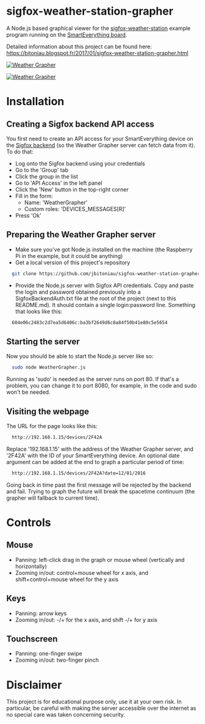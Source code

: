 sigfox-weather-station-grapher
==============================

A Node.js based graphical viewer for the [sigfox-weather-station](https://github.com/nicolsc/sigfox-weather-station) example program running on the [SmartEverything board](http://www.smarteverything.it).

Detailed information about this project can be found here: https://bitoniau.blogspot.fr/2017/01/sigfox-weather-station-grapher.html

[![Weather Grapher](http://img.youtube.com/vi/hCRymmEQuNM/0.jpg)](http://www.youtube.com/watch?v=hCRymmEQuNM)

[![Weather Grapher](http://img.youtube.com/vi/41TDwdpSg_o/0.jpg)](http://www.youtube.com/watch?v=41TDwdpSg_o)


# Installation

## Creating a Sigfox backend API access
You first need to create an API access for your SmartEverything device on the [Sigfox backend](https://backend.sigfox.com) (so the Weather Grapher server can fetch data from it). To do that:
* Log onto the Sigfox backend using your credentials
* Go to the 'Group' tab
* Click the group in the list
* Go to 'API Access' in the left panel
* Click the 'New' button in the top-right corner
* Fill in the form:
  * Name: 'WeatherGrapher'
  * Custom roles: 'DEVICES_MESSAGES[R]'
* Press 'Ok'

## Preparing the Weather Grapher server
* Make sure you've got Node.js installed on the machine (the Raspberry Pi in the example, but it could be anything)
* Get a local version of this project's repository
```Bash
  git clone https://github.com/jbitoniau/sigfox-weather-station-grapher
```
* Provide the Node.js server with Sigfox API credentials. Copy and paste the login and password obtained previously into a SigfoxBackendAuth.txt file at the root of the project (next to this README.md). It should contain a single login:password line. Something that looks like this:
```Bash
  604e06c2483c2d7ea5d6406c:ba3bf2649d6c8a84f50b41e80c5e5654
```

## Starting the server
Now you should be able to start the Node.js server like so:
```Bash
  sudo node WeatherGrapher.js
```
Running as 'sudo' is needed as the server runs on port 80. If that's a problem, you can change it to port 8080, for example, in the code and sudo won't be needed.

## Visiting the webpage
The URL for the page looks like this:
```Bash
  http://192.168.1.15/devices/2F42A
```
Replace '192.168.1.15' with the address of the Weather Grapher server, and '2F42A' with the ID of your SmartEverything device.
An optional date argument can be added at the end to graph a particular period of time:
```Bash
  http://192.168.1.15/devices/2F42A?date=12/01/2016
```
Going back in time past the first message will be rejected by the backend and fail. Trying to graph the future will break the spacetime continuum (the grapher will fallback to current time).

# Controls

## Mouse
* Panning: left-click drag in the graph or mouse wheel (vertically and horizontally)
* Zooming in/out: control+mouse wheel for x axis, and shift+control+mouse wheel for the y axis

## Keys
* Panning: arrow keys
* Zooming in/out: -/+ for the x axis, and shift -/+ for y axis

## Touchscreen
* Panning: one-finger swipe 
* Zooming in/out: two-finger pinch

# Disclaimer
This project is for educational purpose only, use it at your own risk. In particular, be careful with making the server accessible over the internet as no special care was taken concerning security.
